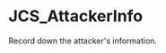 <div id="content-header">
  <h1>JCS_AttackerInfo</h1>
</div>

<p>
  Record down the attacker's information.
</p>
